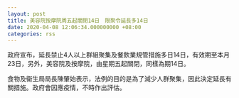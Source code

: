 ```yaml
---
layout: post
title: 美容院按摩院周五起關閉14日　限聚令延長多14日
date: 2020-04-08 12:06:34.000000000 +08:00
categories: rss
---
```


政府宣布，延長禁止4人以上群組聚集及餐飲業規管措施多日14日，有效期至本月23日，另外，美容院及按摩院，由星期五起關閉，同樣為期14日。

食物及衞生局局長陳肇始表示，法例的目的是為了減少人群聚集，因此決定延長有關措施。政府會因應疫情，不時作出評估。
